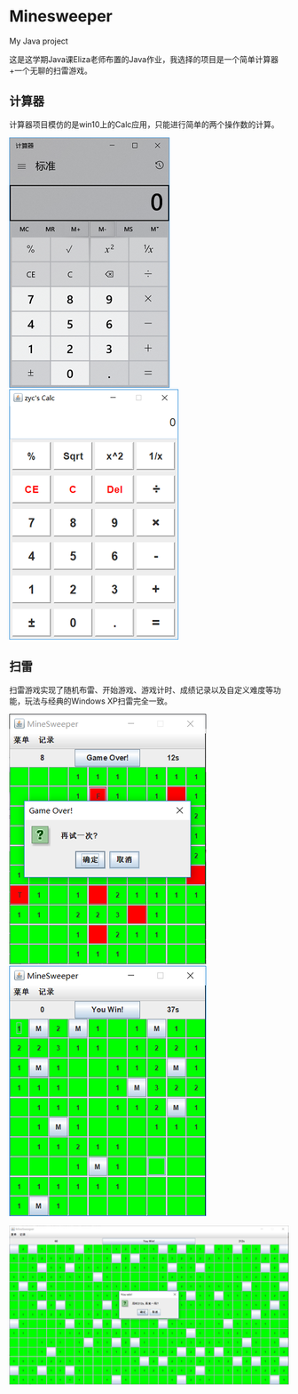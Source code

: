 # Minesweeper
My Java project

这是这学期Java课Eliza老师布置的Java作业，我选择的项目是一个简单计算器+一个无聊的扫雷游戏。

## 计算器
计算器项目模仿的是win10上的Calc应用，只能进行简单的两个操作数的计算。

![image](截图/Win10_Calc.png)  ![image](截图/My_Calc.png)

## 扫雷
扫雷游戏实现了随机布雷、开始游戏、游戏计时、成绩记录以及自定义难度等功能，玩法与经典的Windows XP扫雷完全一致。

![image](截图/1.png)  ![image](截图/2.png)   
  
![image](截图/3.png)
